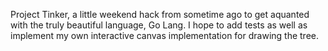 Project Tinker, a little weekend hack from sometime ago to get aquanted with the truly beautiful language, Go Lang. I hope to add tests as well as implement my own interactive canvas implementation for drawing the tree.